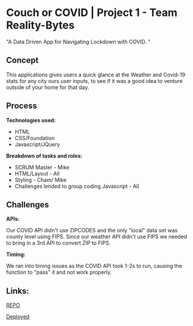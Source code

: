 # Couch or COVID | Project 1 - Team Reality-Bytes

"A Data Driven App for Navigating Lockdown with COVID. "

## Concept

This applications gives users a quick glance at the Weather and Covid-19 stats for any city ours user inputs, to see if it was a good idea to venture outside of your home for that day.

## Process

**Technologies used:**

- HTML
- CSS/Foundation
- Javascript/JQuery

**Breakdown of tasks and roles:**

- SCRUM Master - Mike
- HTML/Layout - All
- Styling - Cham/ Mike
- Challenges lended to group coding Javascript - All

## Challenges

**APIs:**

Our COVID API didn't use ZIPCODES and the only "local" data set was county level using FIPS. Since our weather API didn't use FIPS we needed to bring in a 3rd API to convert ZIP to FIPS.

**Timing:**

We ran into timing issues as the COVID API took 1-2s to run, causing the function to "pass" it and not work properly.

## Links:

[REPO](https://github.com/MikeFogz/API-Project1)

[Deployed](https://mikefogz.github.io/API-Project1/)
